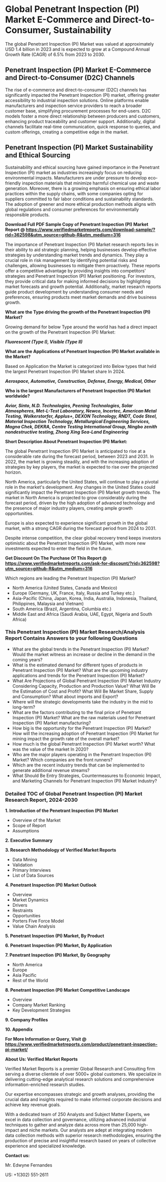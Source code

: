 <h1>Global Penetrant Inspection (PI) Market E-Commerce and Direct-to-Consumer, Sustainability</h1><p class=""><p>The global Penetrant Inspection (PI) Market was valued at approximately USD 1.4 billion in 2023 and is expected to grow at a Compound Annual Growth Rate (CAGR) of 6.5% from 2023 to 2030.</p><h2>Penetrant Inspection (PI) Market E-Commerce and Direct-to-Consumer (D2C) Channels</h2><p>The rise of e-commerce and direct-to-consumer (D2C) channels has significantly impacted the Penetrant Inspection (PI) market, offering greater accessibility to industrial inspection solutions. Online platforms enable manufacturers and inspection service providers to reach a broader customer base, simplifying procurement processes for end-users. D2C models foster a more direct relationship between producers and customers, enhancing product traceability and customer support. Additionally, digital channels facilitate real-time communication, quick response to queries, and custom offerings, creating a competitive edge in the market.</p><h2>Penetrant Inspection (PI) Market Sustainability and Ethical Sourcing</h2><p>Sustainability and ethical sourcing have gained importance in the Penetrant Inspection (PI) market as industries increasingly focus on reducing environmental impacts. Manufacturers are under pressure to develop eco-friendly inspection materials that minimize harmful chemical use and waste generation. Moreover, there is a growing emphasis on ensuring ethical labor practices within the supply chains, with some companies opting for suppliers committed to fair labor conditions and sustainability standards. The adoption of greener and more ethical production methods aligns with global regulations and consumer preferences for environmentally responsible products.</p></p><p class=""><strong>Download Full PDF Sample Copy of Penetrant Inspection (PI) Market Report @ <a href="https://www.verifiedmarketreports.com/download-sample/?rid=362598&utm_source=github-R&utm_medium=316" target="_blank">https://www.verifiedmarketreports.com/download-sample/?rid=362598&utm_source=github-R&utm_medium=316</a></strong></p><p>The importance of&nbsp;Penetrant Inspection (PI) Market research reports lies in their ability to aid strategic planning, helping businesses develop effective strategies by understanding market trends and dynamics. They play a crucial role in risk management by identifying potential risks and challenges, allowing businesses to mitigate them proactively. These reports offer a competitive advantage by providing insights into competitors' strategies and Penetrant Inspection (PI) Market positioning. For investors, they provide critical data for making informed decisions by highlighting market forecasts and growth potential. Additionally, market research reports guide product development by understanding consumer needs and preferences, ensuring products meet market demands and drive business growth.</p><p><strong>What are the&nbsp;Type driving the growth of the Penetrant Inspection (PI) Market?</strong></p><p id="" class="">Growing demand for below Type around the world has had a direct impact on the growth of the Penetrant Inspection (PI) Market:</p><p class=""><em><strong>Fluorescent (Type I), Visible (Type II)</strong></em></p><p class=""><strong>What are the&nbsp;Applications&nbsp;of Penetrant Inspection (PI) Market available in the Market?</strong></p><p id="" class="">Based on Application the Market is categorized into Below types that held the largest Penetrant Inspection (PI) Market share In 2024.</p><p class=""><em><strong>Aerospace, Automotive, Construction, Defense, Energy, Medical, Other</strong></em></p><p class=""><strong>Who is the largest Manufacturers of Penetrant Inspection (PI) Market worldwide?</strong></p><p><em><strong>Avior, Sinto, N.D. Technologies, Peening Technologies, Solar Atmospheres, Met-L-Test Laboratory, Newco, Incertec, American Metal Testing, Wolkerstorfer, Applus+, DEXON Technology, RNDT, Code Steel, Material Inspection Technology, Metallurgical Engineering Services, Magna Chek, DEKRA, Centre Testing International Group, Ningbo zenith nondestructive testing, Zhong Xing Sea-Land Engineering</strong></em></p><p id="" class=""><strong>Short Description About Penetrant Inspection (PI) Market:</strong></p><p>The global Penetrant Inspection (PI) Market is anticipated to rise at a considerable rate during the forecast period, between 2023 and 2031. In 2022, the market is growing steadily, and with the increasing adoption of strategies by key players, the market is expected to rise over the projected horizon.</p><p>North America, particularly the United States, will continue to play a pivotal role in the market's development. Any changes in the United States could significantly impact the Penetrant Inspection (PI) Market growth trends. The market in North America is projected to grow considerably during the forecast period, driven by the high adoption of advanced technology and the presence of major industry players, creating ample growth opportunities.</p><p>Europe is also expected to experience significant growth in the global market, with a strong CAGR during the forecast period from 2024 to 2031.</p><p>Despite intense competition, the clear global recovery trend keeps investors optimistic about the Penetrant Inspection (PI) Market, with more new investments expected to enter the field in the future.</p><p id="" class=""><strong>Get Discount On The Purchase Of This Report @ <a href="https://www.verifiedmarketreports.com/ask-for-discount/?rid=362598?utm_source=github-R&utm_medium=316" target="_blank">https://www.verifiedmarketreports.com/ask-for-discount/?rid=362598?utm_source=github-R&utm_medium=316</a></strong></p><p class="">Which regions are leading the Penetrant Inspection (PI) Market?</p><ul><li>North America (United States, Canada and Mexico)</li><li>Europe (Germany, UK, France, Italy, Russia and Turkey etc.)</li><li>Asia-Pacific (China, Japan, Korea, India, Australia, Indonesia, Thailand, Philippines, Malaysia and Vietnam)</li><li>South America (Brazil, Argentina, Columbia etc.)</li><li>Middle East and Africa (Saudi Arabia, UAE, Egypt, Nigeria and South Africa)</li></ul><h3 id="" class="">This Penetrant Inspection (PI) Market Research/Analysis Report Contains Answers to your following Questions</h3><ul><li>What are the global trends in the Penetrant Inspection (PI) Market? Would the market witness an increase or decline in the demand in the coming years?</li><li>What is the estimated demand for different types of products in Penetrant Inspection (PI) Market? What are the upcoming industry applications and trends for the Penetrant Inspection (PI) Market?</li><li>What Are Projections of Global Penetrant Inspection (PI) Market Industry Considering Capacity, Production and Production Value? What Will Be the Estimation of Cost and Profit? What Will Be Market Share, Supply and Consumption? What about imports and Export?</li><li>Where will the strategic developments take the industry in the mid to long-term?</li><li>What are the factors contributing to the final price of Penetrant Inspection (PI) Market? What are the raw materials used for Penetrant Inspection (PI) Market manufacturing?</li><li>How big is the opportunity for the Penetrant Inspection (PI) Market? How will the increasing adoption of Penetrant Inspection (PI) Market for mining impact the growth rate of the overall market?</li><li>How much is the global Penetrant Inspection (PI) Market worth? What was the value of the market In 2020?</li><li>Who are the major players operating in the Penetrant Inspection (PI) Market? Which companies are the front runners?</li><li>Which are the recent industry trends that can be implemented to generate additional revenue streams?</li><li>What Should Be Entry Strategies, Countermeasures to Economic Impact, and Marketing Channels for Penetrant Inspection (PI) Market Industry?</li></ul><h3 id="" class="">Detailed TOC of Global Penetrant Inspection (PI) Market Research Report, 2024-2030</h3><p id="" class=""><strong>1. Introduction of the Penetrant Inspection (PI) Market</strong></p><ul><li>Overview of the Market</li><li>Scope of Report</li><li>Assumptions</li></ul><p id="" class=""><strong>2. Executive Summary</strong></p><p id="" class=""><strong>3. Research Methodology of Verified Market Reports</strong></p><ul><li>Data Mining</li><li>Validation</li><li>Primary Interviews</li><li>List of Data Sources</li></ul><p id="" class=""><strong>4. Penetrant Inspection (PI) Market Outlook</strong></p><ul><li>Overview</li><li>Market Dynamics</li><li>Drivers</li><li>Restraints</li><li>Opportunities</li><li>Porters Five Force Model</li><li>Value Chain Analysis</li></ul><p id="" class=""><strong>5. Penetrant Inspection (PI) Market, By Product</strong></p><p id="" class=""><strong>6. Penetrant Inspection (PI) Market, By Application</strong></p><p id="" class=""><strong>7. Penetrant Inspection (PI) Market, By Geography</strong></p><ul><li>North America</li><li>Europe</li><li>Asia Pacific</li><li>Rest of the World</li></ul><p id="" class=""><strong>8. Penetrant Inspection (PI) Market Competitive Landscape</strong></p><ul><li>Overview</li><li>Company Market Ranking</li><li>Key Development Strategies</li></ul><p id="" class=""><strong>9. Company Profiles</strong></p><p id="" class=""><strong>10. Appendix</strong></p><p id="" class=""><strong>For More Information or Query, Visit @ <a href="https://www.verifiedmarketreports.com/product/penetrant-inspection-pi-market/" target="_blank">https://www.verifiedmarketreports.com/product/penetrant-inspection-pi-market/</a></strong></p><p id="" class=""><strong>About Us: Verified Market Reports</strong></p><p id="" class="">Verified Market Reports is a premier Global Research and Consulting firm serving a diverse clientele of over 5000+ global customers. We specialize in delivering cutting-edge analytical research solutions and comprehensive information-enriched research studies.</p><p id="" class="">Our expertise encompasses strategic and growth analyses, providing the crucial data and insights required to make informed corporate decisions and achieve key revenue goals.</p><p id="" class="">With a dedicated team of 250 Analysts and Subject Matter Experts, we excel in data collection and governance, utilizing advanced industrial techniques to gather and analyze data across more than 25,000 high-impact and niche markets. Our analysts are adept at integrating modern data collection methods with superior research methodologies, ensuring the production of precise and insightful research based on years of collective experience and specialized knowledge.</p><p id="" class=""><strong>Contact us:</strong></p><p id="" class="">Mr. Edwyne Fernandes</p><p id="" class="">US: +1(302) 551-2611</p>